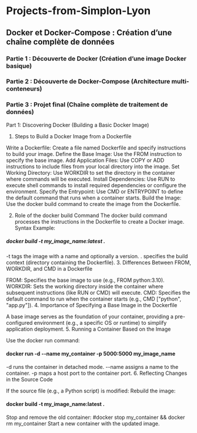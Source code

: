 # Projects-from-Simplon-Lyon
## Docker et Docker-Compose : Création d’une chaîne complète de données
### Partie 1 : Découverte de Docker (Création d’une image Docker basique)
### Partie 2 : Découverte de Docker-Compose (Architecture multi-conteneurs)
### Partie 3 : Projet final (Chaîne complète de traitement de données)



Part 1: Discovering Docker (Building a Basic Docker Image)
1. Steps to Build a Docker Image from a Dockerfile

Write a Dockerfile: Create a file named Dockerfile and specify instructions to build your image.
Define the Base Image: Use the FROM instruction to specify the base image.
Add Application Files: Use COPY or ADD instructions to include files from your local directory into the image.
Set Working Directory: Use WORKDIR to set the directory in the container where commands will be executed.
Install Dependencies: Use RUN to execute shell commands to install required dependencies or configure the environment.
Specify the Entrypoint: Use CMD or ENTRYPOINT to define the default command that runs when a container starts.
Build the Image: Use the docker build command to create the image from the Dockerfile.

2. Role of the docker build Command
The docker build command processes the instructions in the Dockerfile to create a Docker image.
Syntax Example:
##### docker build -t my_image_name:latest .
-t tags the image with a name and optionally a version.
. specifies the build context (directory containing the Dockerfile).
3. Differences Between FROM, WORKDIR, and CMD in a Dockerfile

FROM: Specifies the base image to use (e.g., FROM python:3.10).
WORKDIR: Sets the working directory inside the container where subsequent instructions (like RUN or CMD) will execute.
CMD: Specifies the default command to run when the container starts (e.g., CMD ["python", "app.py"]).
4. Importance of Specifying a Base Image in the Dockerfile

A base image serves as the foundation of your container, providing a pre-configured environment (e.g., a specific OS or runtime) to simplify application deployment.
5. Running a Container Based on the Image

Use the docker run command:
#### docker run -d --name my_container -p 5000:5000 my_image_name
-d runs the container in detached mode.
--name assigns a name to the container.
-p maps a host port to the container port.
6. Reflecting Changes in the Source Code

If the source file (e.g., a Python script) is modified:
Rebuild the image:
#### docker build -t my_image_name:latest .
Stop and remove the old container:
#docker stop my_container && docker rm my_container
Start a new container with the updated image.
